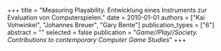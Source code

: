 +++
title = "Measuring Playability. Entwicklung eines Instruments zur Evaluation von Computerspielen."
date = 2010-01-01
authors = ["Kai Vohwinkel", "Johannes Breuer", "Gary Bente"]
publication_types = ["6"]
abstract = ""
selected = false
publication = "*Game//Play//Society. Contributions to contemporary Computer Game Studies*"
+++

